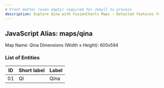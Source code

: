 ```yaml
---
# Front matter (even empty) required for Jekyll to process
description: Explore Qina with FusionCharts Maps – Detailed features for seamless integration. Try now & enhance your data visualization today! 
---
```


## JavaScript Alias: maps/qina

Map Name: Qina
Dimensions (Width x Height): 600x594





### List of Entities

ID | Short label | Label
---|---|---|
01|QI|Qina

